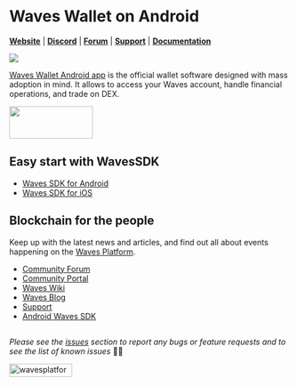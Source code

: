 # Waves Wallet on Android

[**Website**](https://wavesplatform.com/) | [**Discord**](https://discord.gg/cnFmDyA) | [**Forum**](https://forum.wavesplatform.com/) | [**Support**](https://support.wavesplatform.com/) | [**Documentation**](https://docs.wavesplatform.com)

<img src="https://s3.eu-central-1.amazonaws.com/it-1639.waves.mobile.pictures/social/v1/bannerAppAndroid.png" />

[Waves Wallet Android app](https://play.google.com/store/apps/details?id=com.wavesplatform.wallet) is the official wallet software designed with mass adoption in mind. It allows to access your Waves account, handle financial operations, and trade on DEX.

<a href="https://play.google.com/store/apps/details?id=com.wavesplatform.wallet" target="_blank"><img src="https://play.google.com/intl/en_gb/badges/images/generic/en_badge_web_generic.png" width="150" height="58" border="0" /></a>

## Easy start with WavesSDK
* [Waves SDK for Android](https://github.com/wavesplatform/WavesSDK-android/wiki/Get-started-with-WavesSDK-for-Android)
* [Waves SDK for iOS](https://github.com/wavesplatform/WavesSDK-iOS/wiki/Get-started-with-WavesSDK-for-iOS)

## Blockchain for the people

Keep up with the latest news and articles, and find out all about events happening on the [Waves Platform](https://wavesplatform.com/).

* [Community Forum](https://forum.wavesplatform.com/)
* [Community Portal](https://wavescommunity.com/)
* [Waves Wiki](https://docs.wavesplatform.com/)
* [Waves Blog](https://blog.wavesplatform.com/)
* [Support](https://support.wavesplatform.com/)
* [Android Waves SDK](https://github.com/wavesplatform/WavesSDK-android)

##

_Please see the [issues](https://github.com/wavesplatform/WavesWallet-android/issues) section to report any bugs or feature requests and to see the list of known issues_ 🤝😎

<a href="https://wavesplatform.com/" target="_blank"><img src="https://cdn.worldvectorlogo.com/logos/waves-6.svg" 
alt="wavesplatform" width="113" height="24" border="0" /></a>
